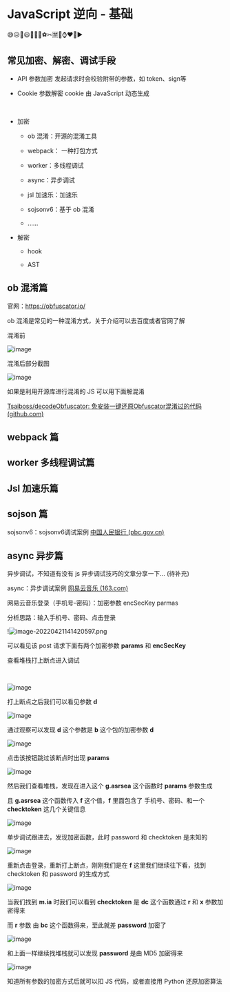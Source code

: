 # JavaScript 逆向 - 基础



😅😥👶😃🧥🐶🍏⚽️✂🈲🚗⌚️❤️🏁▶



## 常见加密、解密、调试手段



- API 参数加密 发起请求时会校验附带的参数，如 token、sign等

- Cookie 参数解密 cookie 由 JavaScript 动态生成

<br>

- 加密

  - ob 混淆：开源的混淆工具


  - webpack： 一种打包方式


  - worker：多线程调试


  - async：异步调试


  - jsl 加速乐：加速乐


  - sojsonv6：基于 ob 混淆
  - ......

- 解密

  - hook

  - AST





## ob 混淆篇

官网：https://obfuscator.io/

ob 混淆是常见的一种混淆方式，关于介绍可以去百度或者官网了解



混淆前

![image](https://github.com/koko-cyber/JavaScript---/blob/main/picture/image-20220421161133168.png?raw=true)

混淆后部分截图

![image](https://github.com/koko-cyber/JavaScript---/blob/main/picture/image-20220421161230992.png?raw=true)



如果是利用开源库进行混淆的 JS 可以用下面解混淆

 [Tsaiboss/decodeObfuscator: 免安装一键还原Obfuscator混淆过的代码 (github.com)](https://github.com/Tsaiboss/decodeObfuscator)







## webpack 篇





## worker 多线程调试篇





## Jsl 加速乐篇





## sojson 篇



sojsonv6：sojsonv6调试案例 [中国人民银行 (pbc.gov.cn)](http://www.pbc.gov.cn/)





## async 异步篇





异步调试，不知道有没有 js 异步调试技巧的文章分享一下... (待补充)





async：异步调试案例 [网易云音乐 (163.com)](https://music.163.com/)

网易云音乐登录（手机号-密码）：加密参数 encSecKey parmas



分析思路：输入手机号、密码、点击登录



!![image-20220421141420597.png](https://github.com/koko-cyber/JavaScript---/blob/main/picture/image-20220421141420597.png?raw=true)

可以看见该 post 请求下面有两个加密参数 **params** 和 **encSecKey**



查看堆栈打上断点进入调试

​	

![image](https://github.com/koko-cyber/JavaScript---/blob/main/picture/image-20220421143552838.png?raw=true)





打上断点之后我们可以看见参数 **d**

![image](https://github.com/koko-cyber/JavaScript---/blob/main/picture/image-20220421142136225.png?raw=true)



通过观察可以发现 **d** 这个参数是 **b** 这个包的加密参数 **d**

![image](https://github.com/koko-cyber/JavaScript---/blob/main/picture/image-20220421142711181.png?raw=true)



点击该按钮跳过该断点时出现 **params** 

![image](https://github.com/koko-cyber/JavaScript---/blob/main/picture/image-20220421144011047.png?raw=true)

然后我们查看堆栈，发现在进入这个 **g.asrsea** 这个函数时 **params** 参数生成

且 **g.asrsea** 这个函数传入 **f** 这个值，**f** 里面包含了 手机号、密码、和一个 **checktoken** 这几个关键信息



![image](https://github.com/koko-cyber/JavaScript---/blob/main/picture/image-20220421144817135.png?raw=true)





单步调试跟进去，发现加密函数，此时 password 和 checktoken 是未知的

![image](https://github.com/koko-cyber/JavaScript---/blob/main/picture/image-20220421145238863.png?raw=true)

重新点击登录，重新打上断点，刚刚我们是在 **f** 这里我们继续往下看，找到 checktoken 和 password 的生成方式

![image](https://github.com/koko-cyber/JavaScript---/blob/main/picture/image-20220421150034193.png?raw=true)





当我们找到 **m.ia** 时我们可以看到 **checktoken** 是 **dc** 这个函数通过 **r** 和 **x** 参数加密得来



而 **r** 参数 由 **bc** 这个函数得来，至此就差 **password** 加密了

![image](https://github.com/koko-cyber/JavaScript---/blob/main/picture/image-20220421151105878.png?raw=true)



和上面一样继续找堆栈就可以发现 **password** 是由 MD5 加密得来

![image](https://github.com/koko-cyber/JavaScript---/blob/main/picture/image-20220421151704924.png?raw=true)

知道所有参数的加密方式后就可以扣 JS 代码，或者直接用 Python 还原加密算法



